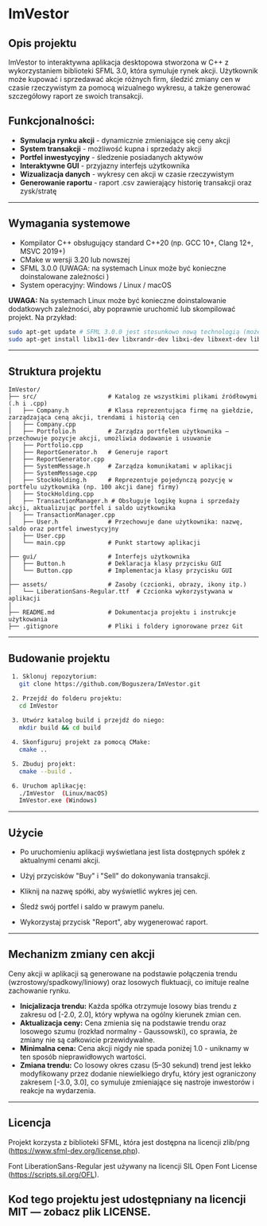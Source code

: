 # ImVestor

## Opis projektu
ImVestor to interaktywna aplikacja desktopowa stworzona w C++ z wykorzystaniem biblioteki SFML 3.0,
która symuluje rynek akcji. Użytkownik może kupować i sprzedawać akcje różnych firm,
śledzić zmiany cen w czasie rzeczywistym za pomocą wizualnego wykresu,
a także generować szczegółowy raport ze swoich transakcji.

## Funkcjonalności:
- **Symulacja rynku akcji** - dynamicznie zmieniające się ceny akcji
- **System transakcji** - możliwość kupna i sprzedaży akcji
- **Portfel inwestycyjny** - śledzenie posiadanych aktywów
- **Interaktywne GUI** - przyjazny interfejs użytkownika
- **Wizualizacja danych** - wykresy cen akcji w czasie rzeczywistym
- **Generowanie raportu** - raport .csv zawierający historię transakcji oraz zysk/stratę
-----------------------------------------------------------
## Wymagania systemowe
- Kompilator C++ obsługujący standard C++20 (np. GCC 10+, Clang 12+, MSVC 2019+)
- CMake w wersji 3.20 lub nowszej
- SFML 3.0.0 (UWAGA: na systemach Linux może być konieczne doinstalowane zależności )
- System operacyjny: Windows / Linux / macOS

**UWAGA:** Na systemach Linux może być konieczne doinstalowanie dodatkowych zależności, aby poprawnie uruchomić lub skompilować projekt. Na przykład:
```bash
sudo apt-get update # SFML 3.0.0 jest stosunkowo nową technologią (może jej nie być w starych cache'ach)
sudo apt-get install libx11-dev libxrandr-dev libxi-dev libxext-dev libxcursor-dev libsfml-dev
```

-----------------------------------------------------------
## Struktura projektu
```
ImVestor/
├── src/                    # Katalog ze wszystkimi plikami źródłowymi (.h i .cpp)
│   ├── Company.h           # Klasa reprezentująca firmę na giełdzie, zarządzająca ceną akcji, trendami i historią cen
│   ├── Company.cpp
│   ├── Portfolio.h         # Zarządza portfelem użytkownika — przechowuje pozycje akcji, umożliwia dodawanie i usuwanie
│   ├── Portfolio.cpp
│   ├── ReportGenerator.h   # Generuje raport
│   ├── ReportGenerator.cpp 
│   ├── SystemMessage.h     # Zarządza komunikatami w aplikacji
│   ├── SystemMessage.cpp 
│   ├── StockHolding.h      # Reprezentuje pojedynczą pozycję w portfelu użytkownika (np. 100 akcji danej firmy)
│   ├── StockHolding.cpp
│   ├── TransactionManager.h # Obsługuje logikę kupna i sprzedaży akcji, aktualizując portfel i saldo użytkownika
│   ├── TransactionManager.cpp
│   ├── User.h              # Przechowuje dane użytkownika: nazwę, saldo oraz portfel inwestycyjny
│   ├── User.cpp
│   └── main.cpp            # Punkt startowy aplikacji
│
├── gui/                    # Interfejs użytkownika
│   ├── Button.h            # Deklaracja klasy przycisku GUI
│   └── Button.cpp          # Implementacja klasy przycisku GUI
│
├── assets/                 # Zasoby (czcionki, obrazy, ikony itp.)
│   └── LiberationSans-Regular.ttf  # Czcionka wykorzystywana w aplikacji
│
├── README.md               # Dokumentacja projektu i instrukcje użytkowania
├── .gitignore              # Pliki i foldery ignorowane przez Git
```

-----------------------------------------------------------
## Budowanie projektu
```bash
 1. Sklonuj repozytorium:
   git clone https://github.com/Boguszera/ImVestor.git

 2. Przejdź do folderu projektu:
   cd ImVestor
 
 3. Utwórz katalog build i przejdź do niego:
   mkdir build && cd build

 4. Skonfiguruj projekt za pomocą CMake:
   cmake ..

 5. Zbuduj projekt:
   cmake --build .

 6. Uruchom aplikację:
   ./ImVestor  (Linux/macOS)
   ImVestor.exe (Windows)

```

-----------------------------------------------------------
## Użycie
- Po uruchomieniu aplikacji wyświetlana jest lista dostępnych spółek z aktualnymi cenami akcji.

- Użyj przycisków "Buy" i "Sell" do dokonywania transakcji.

- Kliknij na nazwę spółki, aby wyświetlić wykres jej cen.

- Śledź swój portfel i saldo w prawym panelu.

- Wykorzystaj przycisk "Report", aby wygenerować raport.
-----------------------------------------------------------

## Mechanizm zmiany cen akcji
Ceny akcji w aplikacji są generowane na podstawie połączenia trendu (wzrostowy/spadkowy/liniowy) oraz losowych fluktuacji, co imituje realne zachowanie rynku.

- **Inicjalizacja trendu:** Każda spółka otrzymuje losowy bias trendu z zakresu od [-2.0, 2.0], który wpływa na ogólny kierunek zmian cen.
- **Aktualizacja ceny:** Cena zmienia się na podstawie trendu oraz losowego szumu (rozkład normalny - Gaussowski), co sprawia, że zmiany nie są całkowicie przewidywalne.
- **Minimalna cena:** Cena akcji nigdy nie spada poniżej 1.0 - uniknamy w ten sposób nieprawidłowych wartości.
- **Zmiana trendu:** Co losowy okres czasu (5–30 sekund) trend jest lekko modyfikowany przez dodanie niewielkiego dryfu, który jest ograniczony zakresem [-3.0, 3.0], co symuluje zmieniające się nastroje inwestorów i reakcje na wydarzenia.

-----------------------------------------------------------

## Licencja
Projekt korzysta z biblioteki SFML, która jest dostępna na licencji zlib/png (https://www.sfml-dev.org/license.php).

Font LiberationSans-Regular jest używany na licencji SIL Open Font License (https://scripts.sil.org/OFL).

Kod tego projektu jest udostępniany na licencji MIT — zobacz plik LICENSE.
-----------------------------------------------------------